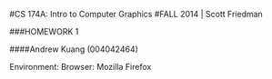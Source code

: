#CS 174A: Intro to Computer Graphics
#FALL 2014 | Scott Friedman

###HOMEWORK 1

####Andrew Kuang (004042464)

Environment:
Browser: Mozilla Firefox
